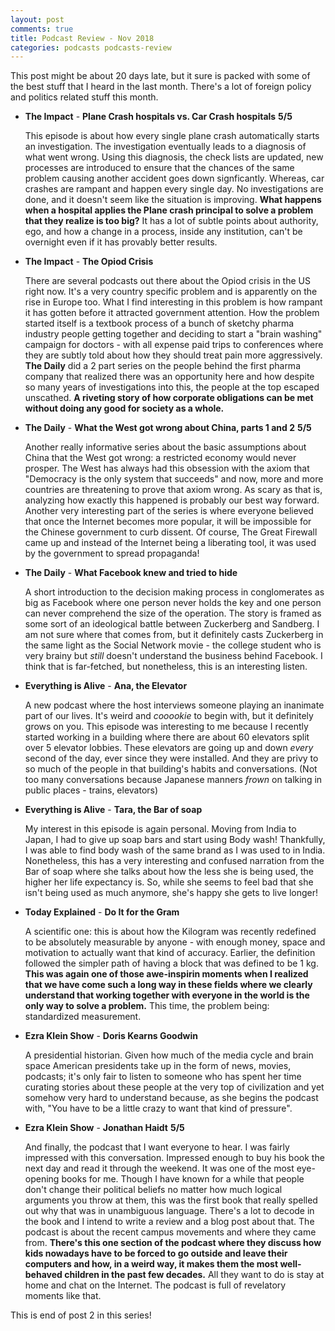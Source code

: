 ```yaml
---
layout: post
comments: true
title: Podcast Review - Nov 2018
categories: podcasts podcasts-review
---
```


This post might be about 20 days late, but it sure is packed with some of the
best stuff that I heard in the last month. There's a lot of foreign policy and
politics related stuff this month.

* **The Impact** - **Plane Crash hospitals vs. Car Crash hospitals** **5/5**

    This episode is about how every single plane crash automatically starts an
    investigation. The investigation eventually leads to a diagnosis of what
    went wrong.  Using this diagnosis, the check lists are updated, new
    processes are introduced to ensure that the chances of the same problem
    causing another accident goes down signficantly. Whereas, car crashes are
    rampant and happen every single day. No investigations are done, and it
    doesn't seem like the situation is improving. **What happens when a hospital
    applies the Plane crash principal to solve a problem that they realize is
    too big?** It has a lot of subtle points about authority, ego, and how a
    change in a process, inside any institution, can't be overnight even if it
    has provably better results.

<!--more-->

* **The Impact** - **The Opiod Crisis**

    There are several podcasts out there about the Opiod crisis in the US right
    now. It's a very country specific problem and is apparently on the rise in
    Europe too. What I find interesting in this problem is how rampant it has
    gotten before it attracted government attention. How the problem started
    itself is a textbook process of a bunch of sketchy pharma industry people
    getting together and deciding to start a "brain washing" campaign for
    doctors - with all expense paid trips to conferences where they are subtly
    told about how they should treat pain more aggressively. **The Daily** did a
    2 part series on the people behind the first pharma company that realized
    there was an opportunity here and how despite so many years of
    investigations into this, the people at the top escaped unscathed. **A
    riveting story of how corporate obligations can be met without doing any
    good for society as a whole.**

* **The Daily** - **What the West got wrong about China, parts 1 and 2** **5/5**

    Another really informative series about the basic assumptions about China
    that the West got wrong: a restricted economy would never prosper. The West
    has always had this obsession with the axiom that "Democracy is the only
    system that succeeds" and now, more and more countries are threatening to
    prove that axiom wrong. As scary as that is, analyzing how exactly this
    happened is probably our best way forward. Another very interesting part of
    the series is where everyone believed that once the Internet becomes more
    popular, it will be impossible for the Chinese government to curb dissent.
    Of course, The Great Firewall came up and instead of the Internet being a
    liberating tool, it was used by the government to spread propaganda!

* **The Daily** - **What Facebook knew and tried to hide**

    A short introduction to the decision making process in conglomerates as big
    as Facebook where one person never holds the key and one person can never
    comprehend the size of the operation. The story is framed as some sort of an
    ideological battle between Zuckerberg and Sandberg. I am not sure where that
    comes from, but it definitely casts Zuckerberg in the same light as the
    Social Network movie - the college student who is very brainy but _still_
    doesn't understand the business behind Facebook. I think that is
    far-fetched, but nonetheless, this is an interesting listen.

* **Everything is Alive** - **Ana, the Elevator**

    A new podcast where the host interviews someone playing an inanimate part of
    our lives. It's weird and _cooookie_ to begin with, but it definitely grows
    on you. This episode was interesting to me because I recently started
    working in a building where there are about 60 elevators split over 5
    elevator lobbies. These elevators are going up and down _every_ second of
    the day, ever since they were installed. And they are privy to so much of
    the people in that building's habits and conversations. (Not too many
    conversations because Japanese manners _frown_ on talking in public places -
    trains, elevators)

* **Everything is Alive** - **Tara, the Bar of soap**

    My interest in this episode is again personal. Moving from India to Japan, I
    had to give up soap bars and start using Body wash! Thankfully, I was able
    to find body wash of the same brand as I was used to in India. Nonetheless,
    this has a very interesting and confused narration from the Bar of soap
    where she talks about how the less she is being used, the higher her life
    expectancy is. So, while she seems to feel bad that she isn't being used as
    much anymore, she's happy she gets to live longer!

* **Today Explained** - **Do It for the Gram**

    A scientific one: this is about how the Kilogram was recently redefined to
    be absolutely measurable by anyone - with enough money, space and motivation
    to actually want that kind of accuracy. Earlier, the definition followed the
    simpler path of having a block that was defined to be 1 kg. **This was again
    one of those awe-inspirin moments when I realized that we have come such a
    long way in these fields where we clearly understand that working together
    with everyone in the world is the only way to solve a problem.** This time,
    the problem being: standardized measurement.

* **Ezra Klein Show** - **Doris Kearns Goodwin**

    A presidential historian. Given how much of the media cycle and brain space
    American presidents take up in the form of news, movies, podcasts; it's only
    fair to listen to someone who has spent her time curating stories about
    these people at the very top of civilization and yet somehow very hard to
    understand because, as she begins the podcast with, "You have to be a little
    crazy to want that kind of pressure".

* **Ezra Klein Show** - **Jonathan Haidt** **5/5**

    And finally, the podcast that I want everyone to hear. I was fairly
    impressed with this conversation. Impressed enough to buy his book the next
    day and read it through the weekend. It was one of the most eye-opening
    books for me. Though I have known for a while that people don't change their
    political beliefs no matter how much logical arguments you throw at them,
    this was the first book that really spelled out why that was in unambiguous
    language. There's a lot to decode in the book and I intend to write a review
    and a blog post about that. The podcast is about the recent campus movements
    and where they came from. **There's this one section of the podcast where they
    discuss how kids nowadays have to be forced to go outside and leave their
    computers and how, in a weird way, it makes them the most well-behaved
    children in the past few decades.** All they want to do is stay at home and
    chat on the Internet. The podcast is full of revelatory moments like that.

This is end of post 2 in this series!
